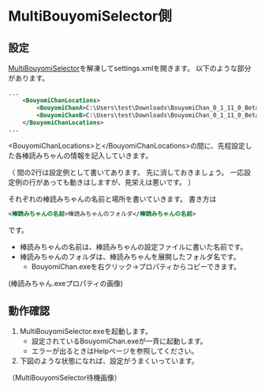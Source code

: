 # MultiBouyomiSelector側

## 設定
[MultiBouyomiSelector](https://github.com/kure3rd/MultiBouyomiSelector/releases)を解凍してsettings.xmlを開きます。
以下のような部分があります。

```xml
...
    <BouyomiChanLocations>
        <BouyomiChanA>C:\Users\test\Downloads\BouyomiChan_0_1_11_0_Beta21</BouyomiChanA>
        <BouyomiChanB>C:\Users\test\Downloads\BouyomiChan_0_1_11_0_Beta21_(1)</BouyomiChanB>
    </BouyomiChanLocations>
...
```
\<BouyomiChanLocations\>と\</BouyomiChanLocations\>の間に、先程設定した各棒読みちゃんの情報を記入していきます。

（
間の2行は設定例として書いてあります。
先に消しておきましょう。
一応設定例の行があっても動きはしますが、見栄えは悪いです。
）


それぞれの棒読みちゃんの名前と場所を書いていきます。
書き方は
```xml
<棒読みちゃんの名前>棒読みちゃんのフォルダ</棒読みちゃんの名前>
```
です。

- 棒読みちゃんの名前は、棒読みちゃんの設定ファイルに書いた名前です。
- 棒読みちゃんのフォルダは、棒読みちゃんを展開したフォルダ名です。
    - BouyomiChan.exeを右クリック->プロパティからコピーできます。

(棒読みちゃん.exeプロパティの画像)

## 動作確認

1. MultiBouyomiSelector.exeを起動します。
    - 設定されているBouyomiChan.exeが一斉に起動します。
    - エラーが出るときはHelpページを参照してください。
1. 下図のような状態になれば、設定がうまくいっています。

（MultiBouyomiSelector待機画像）
